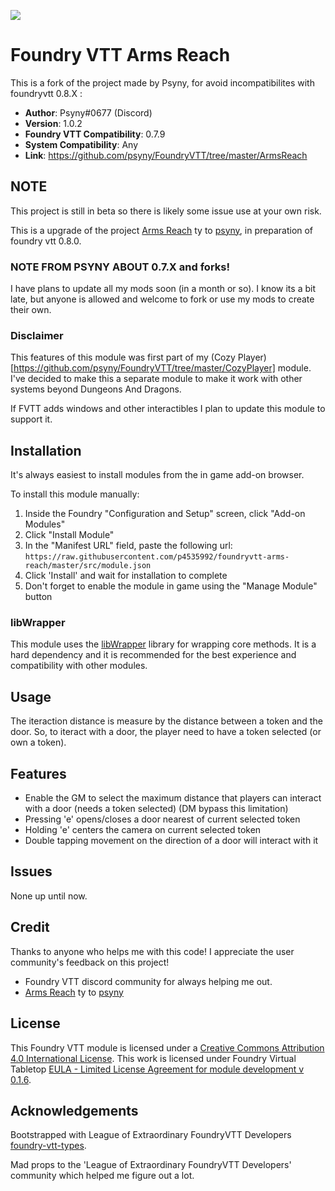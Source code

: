 ![](https://img.shields.io/badge/Foundry-v0.7.9-informational)

# Foundry VTT Arms Reach

This is a fork of the project made by Psyny, for avoid incompatibilites with foundryvtt 0.8.X :

* **Author**: Psyny#0677  (Discord)
* **Version**: 1.0.2
* **Foundry VTT Compatibility**: 0.7.9
* **System Compatibility**: Any
* **Link**: https://github.com/psyny/FoundryVTT/tree/master/ArmsReach


## NOTE

This project is still in beta so there is likely some issue use at your own risk.

This is a upgrade of the project [Arms Reach](https://github.com/psyny/FoundryVTT/tree/master/ArmsReach) ty to [psyny](https://github.com/psyny), in preparation of foundry vtt 0.8.0.

### NOTE FROM PSYNY ABOUT 0.7.X and forks!

I have plans to update all my mods soon (in a month or so).
I know its a bit late, but anyone is allowed and welcome to fork or use my mods to create their own.

### Disclaimer

This features of this module was first part of my (Cozy Player)[https://github.com/psyny/FoundryVTT/tree/master/CozyPlayer] module. I've decided to make this a separate module to make it work with other systems beyond Dungeons And Dragons.

If FVTT adds windows and other interactibles I plan to update this module to support it.

## Installation

It's always easiest to install modules from the in game add-on browser.

To install this module manually:
1.  Inside the Foundry "Configuration and Setup" screen, click "Add-on Modules"
2.  Click "Install Module"
3.  In the "Manifest URL" field, paste the following url:
`https://raw.githubusercontent.com/p4535992/foundryvtt-arms-reach/master/src/module.json`
4.  Click 'Install' and wait for installation to complete
5.  Don't forget to enable the module in game using the "Manage Module" button

### libWrapper

This module uses the [libWrapper](https://github.com/ruipin/fvtt-lib-wrapper) library for wrapping core methods. It is a hard dependency and it is recommended for the best experience and compatibility with other modules.

## Usage

The iteraction distance is measure by the distance between a token and the door. So, to iteract with a door, the player need to have a token selected (or own a token).

## Features

* Enable the GM to select the maximum distance that players can interact with a door (needs a token selected) (DM bypass this limitation)
* Pressing 'e' opens/closes a door nearest of current selected token
* Holding 'e' centers the camera on current selected token
* Double tapping movement on the direction of a door will interact with it

## Issues

None up until now.
## Credit

Thanks to anyone who helps me with this code! I appreciate the user community's feedback on this project!

- Foundry VTT discord community for always helping me out.
- [Arms Reach](https://github.com/psyny/FoundryVTT/tree/master/ArmsReach) ty to [psyny](https://github.com/psyny)

## License
This Foundry VTT module is licensed under a [Creative Commons Attribution 4.0 International License](http://creativecommons.org/licenses/by/4.0/).
This work is licensed under Foundry Virtual Tabletop [EULA - Limited License Agreement for module development v 0.1.6](http://foundryvtt.com/pages/license.html).

## Acknowledgements

Bootstrapped with League of Extraordinary FoundryVTT Developers  [foundry-vtt-types](https://github.com/League-of-Foundry-Developers/foundry-vtt-types).

Mad props to the 'League of Extraordinary FoundryVTT Developers' community which helped me figure out a lot.



